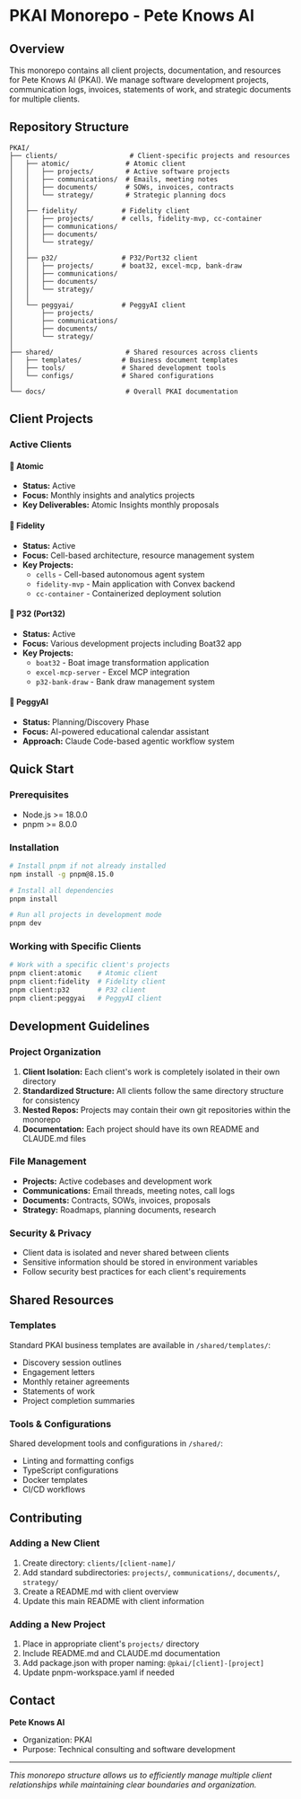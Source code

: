 # PKAI Monorepo - Pete Knows AI

## Overview
This monorepo contains all client projects, documentation, and resources for Pete Knows AI (PKAI). We manage software development projects, communication logs, invoices, statements of work, and strategic documents for multiple clients.

## Repository Structure

```
PKAI/
├── clients/                  # Client-specific projects and resources
│   ├── atomic/              # Atomic client
│   │   ├── projects/        # Active software projects
│   │   ├── communications/  # Emails, meeting notes
│   │   ├── documents/       # SOWs, invoices, contracts
│   │   └── strategy/        # Strategic planning docs
│   │
│   ├── fidelity/           # Fidelity client
│   │   ├── projects/       # cells, fidelity-mvp, cc-container
│   │   ├── communications/
│   │   ├── documents/
│   │   └── strategy/
│   │
│   ├── p32/                # P32/Port32 client
│   │   ├── projects/       # boat32, excel-mcp, bank-draw
│   │   ├── communications/
│   │   ├── documents/
│   │   └── strategy/
│   │
│   └── peggyai/            # PeggyAI client
│       ├── projects/
│       ├── communications/
│       ├── documents/
│       └── strategy/
│
├── shared/                  # Shared resources across clients
│   ├── templates/          # Business document templates
│   ├── tools/              # Shared development tools
│   └── configs/            # Shared configurations
│
└── docs/                    # Overall PKAI documentation
```

## Client Projects

### Active Clients

#### 🔷 Atomic
- **Status:** Active
- **Focus:** Monthly insights and analytics projects
- **Key Deliverables:** Atomic Insights monthly proposals

#### 🔷 Fidelity
- **Status:** Active
- **Focus:** Cell-based architecture, resource management system
- **Key Projects:**
  - `cells` - Cell-based autonomous agent system
  - `fidelity-mvp` - Main application with Convex backend
  - `cc-container` - Containerized deployment solution

#### 🔷 P32 (Port32)
- **Status:** Active
- **Focus:** Various development projects including Boat32 app
- **Key Projects:**
  - `boat32` - Boat image transformation application
  - `excel-mcp-server` - Excel MCP integration
  - `p32-bank-draw` - Bank draw management system

#### 🔷 PeggyAI
- **Status:** Planning/Discovery Phase
- **Focus:** AI-powered educational calendar assistant
- **Approach:** Claude Code-based agentic workflow system

## Quick Start

### Prerequisites
- Node.js >= 18.0.0
- pnpm >= 8.0.0

### Installation
```bash
# Install pnpm if not already installed
npm install -g pnpm@8.15.0

# Install all dependencies
pnpm install

# Run all projects in development mode
pnpm dev
```

### Working with Specific Clients
```bash
# Work with a specific client's projects
pnpm client:atomic    # Atomic client
pnpm client:fidelity  # Fidelity client
pnpm client:p32       # P32 client
pnpm client:peggyai   # PeggyAI client
```

## Development Guidelines

### Project Organization
1. **Client Isolation:** Each client's work is completely isolated in their own directory
2. **Standardized Structure:** All clients follow the same directory structure for consistency
3. **Nested Repos:** Projects may contain their own git repositories within the monorepo
4. **Documentation:** Each project should have its own README and CLAUDE.md files

### File Management
- **Projects:** Active codebases and development work
- **Communications:** Email threads, meeting notes, call logs
- **Documents:** Contracts, SOWs, invoices, proposals
- **Strategy:** Roadmaps, planning documents, research

### Security & Privacy
- Client data is isolated and never shared between clients
- Sensitive information should be stored in environment variables
- Follow security best practices for each client's requirements

## Shared Resources

### Templates
Standard PKAI business templates are available in `/shared/templates/`:
- Discovery session outlines
- Engagement letters
- Monthly retainer agreements
- Statements of work
- Project completion summaries

### Tools & Configurations
Shared development tools and configurations in `/shared/`:
- Linting and formatting configs
- TypeScript configurations
- Docker templates
- CI/CD workflows

## Contributing

### Adding a New Client
1. Create directory: `clients/[client-name]/`
2. Add standard subdirectories: `projects/`, `communications/`, `documents/`, `strategy/`
3. Create a README.md with client overview
4. Update this main README with client information

### Adding a New Project
1. Place in appropriate client's `projects/` directory
2. Include README.md and CLAUDE.md documentation
3. Add package.json with proper naming: `@pkai/[client]-[project]`
4. Update pnpm-workspace.yaml if needed

## Contact
**Pete Knows AI**
- Organization: PKAI
- Purpose: Technical consulting and software development

---

*This monorepo structure allows us to efficiently manage multiple client relationships while maintaining clear boundaries and organization.*